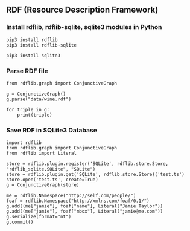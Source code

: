 ## RDF (Resource Description Framework)

### Install rdflib, rdflib-sqlite, sqlite3 modules in Python

```
pip3 install rdflib
pip3 install rdflib-sqlite

pip3 install sqlite3
```

### Parse RDF file

```
from rdflib.graph import ConjunctiveGraph

g = ConjunctiveGraph()
g.parse("data/wine.rdf")

for triple in g:
	print(triple)
```

### Save RDF in SQLite3 Database

```
import rdflib
from rdflib.graph import ConjunctiveGraph
from rdflib import Literal

store = rdflib.plugin.register('SQLite', rdflib.store.Store, "rdflib_sqlite.SQLite", "SQLite")
store = rdflib.plugin.get('SQLite', rdflib.store.Store)('test.ts')
store.open('test.ts', create=True)
g = ConjunctiveGraph(store)

me = rdflib.Namespace("http://self.com/people/")
foaf = rdflib.Namespace("http://xmlns.com/foaf/0.1/")
g.add((me["jamie"], foaf["name"], Literal("Jamie Taylor"))
g.add((me["jamie"], foaf["mbox"], Literal("jamie@me.com"))
g.serialize(format="nt")
g.commit()
```
